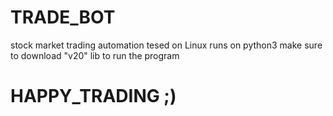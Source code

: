 # TRADE_BOT
stock market trading automation
tesed on Linux
runs on python3
make sure to download "v20" lib to run the program
# HAPPY_TRADING ;)
